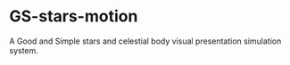 # GS-stars-motion
A Good and Simple stars and celestial body visual presentation simulation system.
